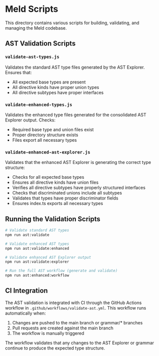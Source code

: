 # Meld Scripts

This directory contains various scripts for building, validating, and managing the Meld codebase.

## AST Validation Scripts

### `validate-ast-types.js`

Validates the standard AST type files generated by the AST Explorer. Ensures that:
- All expected base types are present
- All directive kinds have proper union types
- All directive subtypes have proper interfaces

### `validate-enhanced-types.js`

Validates the enhanced type files generated for the consolidated AST Explorer output. Checks:
- Required base type and union files exist
- Proper directory structure exists
- Files export all necessary types

### `validate-enhanced-ast-explorer.js`

Validates that the enhanced AST Explorer is generating the correct type structure:
- Checks for all expected base types
- Ensures all directive kinds have union files
- Verifies all directive subtypes have properly structured interfaces
- Checks that discriminated unions include all subtypes
- Validates that types have proper discriminator fields
- Ensures index.ts exports all necessary types

## Running the Validation Scripts

```bash
# Validate standard AST types
npm run ast:validate

# Validate enhanced AST types
npm run ast:validate:enhanced

# Validate enhanced AST Explorer output
npm run ast:validate:explorer

# Run the full AST workflow (generate and validate)
npm run ast:enhanced:workflow
```

## CI Integration

The AST validation is integrated with CI through the GitHub Actions workflow in `.github/workflows/validate-ast.yml`. This workflow runs automatically when:

1. Changes are pushed to the main branch or grammar/* branches
2. Pull requests are created against the main branch
3. The workflow is manually triggered

The workflow validates that any changes to the AST Explorer or grammar continue to produce the expected type structure.